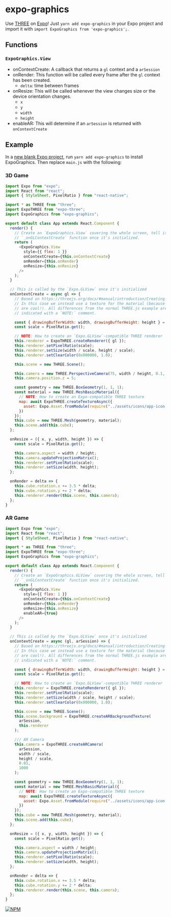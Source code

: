 # expo-graphics

Use [THREE](https://threejs.org) on [Expo](https://expo.io)! Just `yarn add expo-graphics` in your Expo project and import it with `import ExpoGraphics from
'expo-graphics';`.

## Functions

### `ExpoGraphics.View`

* onContextCreate: A callback that returns a `gl` context and a `arSession`
* onRender: This function will be called every frame after the `gl` context has been created. 
  * `delta`: time between frames
* onResize: This will be called whenever the view changes size or the device orientation changes.
  * `x`
  * `y`
  * `width`
  * `height`
* enableAR: This will determine if an `arSession` is returned with `onContextCreate`

## Example

In a [new blank Expo project](https://docs.expo.io/versions/latest/guides/up-and-running.html),
run `yarn add expo-graphics` to install ExpoGraphics. Then replace
`main.js` with the following:


### 3D Game

```js
import Expo from "expo";
import React from "react";
import { StyleSheet, PixelRatio } from "react-native";

import * as THREE from "three";
import ExpoTHREE from "expo-three";
import ExpoGraphics from "expo-graphics";

export default class App extends React.Component {
  render() {
    // Create an `ExpoGraphics.View` covering the whole screen, tell it to call our
    // `_onGLContextCreate` function once it's initialized.
    return (
      <ExpoGraphics.View
        style={{ flex: 1 }}
        onContextCreate={this.onContextCreate}
        onRender={this.onRender}
        onResize={this.onResize}
      />
    );
  }

  // This is called by the `Expo.GLView` once it's initialized
  onContextCreate = async gl => {
    // Based on https://threejs.org/docs/#manual/introduction/Creating-a-scene
    // In this case we instead use a texture for the material (because textures
    // are cool!). All differences from the normal THREE.js example are
    // indicated with a `NOTE:` comment.

    const { drawingBufferWidth: width, drawingBufferHeight: height } = gl;
    const scale = PixelRatio.get();

    // NOTE: How to create an `Expo.GLView`-compatible THREE renderer
    this.renderer = ExpoTHREE.createRenderer({ gl });
    this.renderer.setPixelRatio(scale);
    this.renderer.setSize(width / scale, height / scale);
    this.renderer.setClearColor(0x000000, 1.0);

    this.scene = new THREE.Scene();

    this.camera = new THREE.PerspectiveCamera(75, width / height, 0.1, 1000);
    this.camera.position.z = 5;

    const geometry = new THREE.BoxGeometry(1, 1, 1);
    const material = new THREE.MeshBasicMaterial({
      // NOTE: How to create an Expo-compatible THREE texture
      map: await ExpoTHREE.createTextureAsync({
        asset: Expo.Asset.fromModule(require("../assets/icons/app-icon.png"))
      })
    });
    this.cube = new THREE.Mesh(geometry, material);
    this.scene.add(this.cube);
  };

  onResize = ({ x, y, width, height }) => {
    const scale = PixelRatio.get();

    this.camera.aspect = width / height;
    this.camera.updateProjectionMatrix();
    this.renderer.setPixelRatio(scale);
    this.renderer.setSize(width, height);
  };

  onRender = delta => {
    this.cube.rotation.x += 3.5 * delta;
    this.cube.rotation.y += 2 * delta;
    this.renderer.render(this.scene, this.camera);
  };
}
```

### AR Game

```js
import Expo from "expo";
import React from "react";
import { StyleSheet, PixelRatio } from "react-native";

import * as THREE from "three";
import ExpoTHREE from "expo-three";
import ExpoGraphics from "expo-graphics";

export default class App extends React.Component {
  render() {
    // Create an `ExpoGraphics.GLView` covering the whole screen, tell it to call our
    // `_onGLContextCreate` function once it's initialized.
    return (
      <ExpoGraphics.View
        style={{ flex: 1 }}
        onContextCreate={this.onContextCreate}
        onRender={this.onRender}
        onResize={this.onResize}
        enableAR={true}
      />
    );
  }

  // This is called by the `Expo.GLView` once it's initialized
  onContextCreate = async (gl, arSession) => {
    // Based on https://threejs.org/docs/#manual/introduction/Creating-a-scene
    // In this case we instead use a texture for the material (because textures
    // are cool!). All differences from the normal THREE.js example are
    // indicated with a `NOTE:` comment.

    const { drawingBufferWidth: width, drawingBufferHeight: height } = gl;
    const scale = PixelRatio.get();

    // NOTE: How to create an `Expo.GLView`-compatible THREE renderer
    this.renderer = ExpoTHREE.createRenderer({ gl });
    this.renderer.setPixelRatio(scale);
    this.renderer.setSize(width / scale, height / scale);
    this.renderer.setClearColor(0x000000, 1.0);

    this.scene = new THREE.Scene();
    this.scene.background = ExpoTHREE.createARBackgroundTexture(
      arSession,
      this.renderer
    );

    /// AR Camera
    this.camera = ExpoTHREE.createARCamera(
      arSession,
      width / scale,
      height / scale,
      0.01,
      1000
    );  

    const geometry = new THREE.BoxGeometry(1, 1, 1);
    const material = new THREE.MeshBasicMaterial({
      // NOTE: How to create an Expo-compatible THREE texture
      map: await ExpoTHREE.createTextureAsync({
        asset: Expo.Asset.fromModule(require("../assets/icons/app-icon.png"))
      })
    });
    this.cube = new THREE.Mesh(geometry, material);
    this.scene.add(this.cube);
  };

  onResize = ({ x, y, width, height }) => {
    const scale = PixelRatio.get();

    this.camera.aspect = width / height;
    this.camera.updateProjectionMatrix();
    this.renderer.setPixelRatio(scale);
    this.renderer.setSize(width, height);
  };

  onRender = delta => {
    this.cube.rotation.x += 3.5 * delta;
    this.cube.rotation.y += 2 * delta;
    this.renderer.render(this.scene, this.camera);
  };
}

```

[![NPM](https://nodei.co/npm/expo-graphics.png)](https://nodei.co/npm/expo-graphics/)
